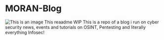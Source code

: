 # MORAN-Blog
![This is an image](Advmalware.jpg)
This reaadme WIP
This is a repo of a blog i run on cyber security news, events and tutorials on OSINT, Pentesting and literally everything Infosec!
